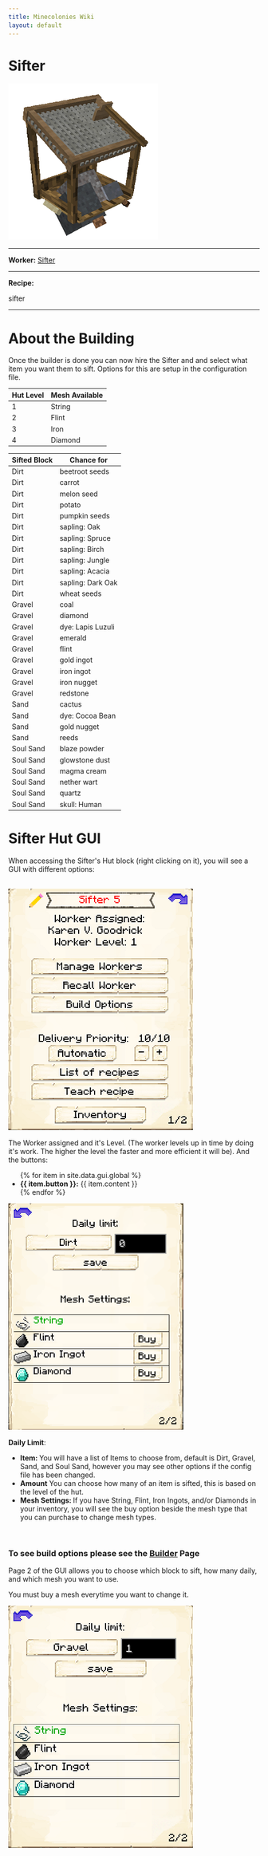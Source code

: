 ```yaml
---
title: Minecolonies Wiki
layout: default
---
```

# Sifter

<div class="infobox box text-center">
    <img src="../../assets/images/buildings/sifter.png" alt="Sifter's Hut" />
    <hr />
    <div class="row section-text text-left">
        <div class="col">
        <p><strong>Worker:</strong> <a href="../workers/sifter">Sifter</a></p>
        </div>
    </div>
    <hr />
    <div class="row section-text text-left">
        <div class="col">
        <p><strong>Recipe:</strong> 
        </div>
    </div>
    <recipe>sifter</recipe>
</div>
<hr />

# About the Building

Once the builder is done you can now hire the Sifter and and select what item you want them to sift. Options for this are setup in the configuration file.

| Hut Level | Mesh Available | 
| ----- | ----- | 
| 1         | String         | 
| 2         | Flint          | 
| 3         | Iron           | 
| 4         | Diamond        | 


| Sifted Block| Chance for |
| ----- | ----- |
| Dirt |	beetroot seeds
| Dirt |	carrot
| Dirt |	melon seed
| Dirt |	potato
| Dirt |	pumpkin seeds
| Dirt |	sapling: Oak
| Dirt |	sapling: Spruce
| Dirt |	sapling: Birch
| Dirt |	sapling: Jungle
| Dirt |	sapling: Acacia
| Dirt |	sapling: Dark Oak
| Dirt |	wheat seeds
| Gravel |	coal
| Gravel |	diamond
| Gravel |	dye: Lapis Luzuli
| Gravel |	emerald
| Gravel |	flint
| Gravel |	gold ingot
| Gravel |	iron ingot
| Gravel |	iron nugget
| Gravel |	redstone
| Sand |	cactus
| Sand |	dye: Cocoa Bean
| Sand |	gold nugget
| Sand |	reeds
| Soul Sand |	blaze powder
| Soul Sand |	glowstone dust
| Soul Sand |	magma cream
| Soul Sand |	nether wart
| Soul Sand |	quartz
| Soul Sand |	skull: Human


# Sifter Hut GUI

When accessing the Sifter's Hut block (right clicking on it), you will see a GUI with different options:

<br>
<div class="row">
  <div class="col-sm-12 col-md">
    <img src="../../assets/images/gui/siftergui1.png" class="img-fluid mx-auto" alt="Sifter GUI">
  </div>
  <div class="col-sm-12 col-md">
    <p>The Worker assigned and it's Level. (The worker levels up in time by doing it's work. The higher the level the faster and more efficient it will be). And the buttons:</p>
    <ul>
      {% for item in site.data.gui.global %}
        <li><strong>{{ item.button }}:</strong> {{ item.content }}</li>
      {% endfor %}
    </ul>
  </div>
</div>
<div class="row">
  <div class="col-sm-12 col-md">
    <img src="../../assets/images/gui/sifter_gui2.png" class="img-fluid mx-auto" alt="Sifter GUI">
  </div>
  <div class="col-sm-12 col-md">
    <p><strong>Daily Limit</strong>:</p>
    <ul>
     <li><strong>Item: </strong> You will have a list of Items to choose from, default is Dirt, Gravel, Sand, and Soul Sand, however you may see other options if the config file has been changed.</li>
     <li><strong>Amount</strong> You can choose how many of an item is sifted, this is based on the level of the hut. </li>
     <li><strong>Mesh Settings: </strong> If you have String, Flint, Iron Ingots, and/or Diamonds in your inventory, you will see the buy option beside the mesh type that you can purchase to change mesh types.</li>
    </ul>
  </div>
</div>  
  
  <br>
  
### **To see build options please see the [Builder](../../source/workers/builder) Page**  

Page 2 of the GUI allows you to choose which block to sift, how many daily, and which mesh you want to use.

You must buy a mesh everytime you want to change it.

<div class="col-sm-12 col-md">
    <img src="../../assets/images/gui/siftergui2.png" class="img-fluid mx-auto" alt="Sifter GUI">
  </div>
